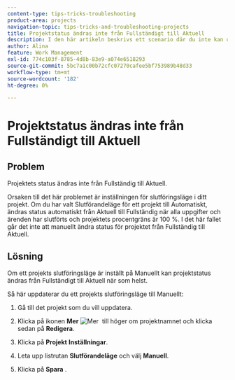 ```yaml
---
content-type: tips-tricks-troubleshooting
product-area: projects
navigation-topic: tips-tricks-and-troubleshooting-projects
title: Projektstatus ändras inte från Fullständigt till Aktuell
description: I den här artikeln beskrivs ett scenario där du inte kan uppdatera projektstatus från Fullständig till Aktuell.
author: Alina
feature: Work Management
exl-id: 774c103f-8785-4d8b-83e9-a074e6518293
source-git-commit: 5bc7a1c00b72cfc07270cafee5bf753989b48d33
workflow-type: tm+mt
source-wordcount: '182'
ht-degree: 0%

---
```


# Projektstatus ändras inte från Fullständigt till Aktuell

<!--
<p data-mc-conditions="QuicksilverOrClassic.Draft mode">(Although this can be added as an FAQ, I have left this as its own article for search-ability reasons)</p>
-->

## Problem

Projektets status ändras inte från Fullständig till Aktuell.

Orsaken till det här problemet är inställningen för slutföringsläge i ditt projekt. Om du har valt Slutförandeläge för ett projekt till Automatiskt, ändras status automatiskt från Aktuell till Fullständig när alla uppgifter och ärenden har slutförts och projektets procentgräns är 100 %. I det här fallet går det inte att manuellt ändra status för projektet från Fullständig till Aktuell.

## Lösning

Om ett projekts slutföringsläge är inställt på Manuellt kan projektstatus ändras från Fullständigt till Aktuell när som helst.

Så här uppdaterar du ett projekts slutföringsläge till Manuellt:

1. Gå till det projekt som du vill uppdatera.
1. Klicka på ikonen **Mer** ![Mer &#x200B;](assets/more-icon.png) till höger om projektnamnet och klicka sedan på **Redigera**.
1. Klicka på **Projekt** **Inställningar**.

1. Leta upp listrutan **Slutförandeläge** och välj **Manuell**.

1. Klicka på **Spara** .
